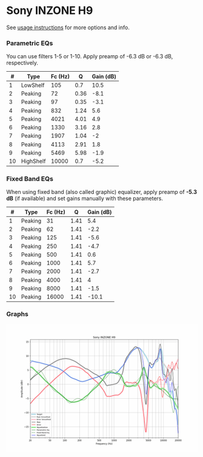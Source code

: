# Sony INZONE H9
See [usage instructions](https://github.com/jaakkopasanen/AutoEq#usage) for more options and info.

### Parametric EQs
You can use filters 1-5 or 1-10. Apply preamp of -6.3 dB or -6.3 dB, respectively.

|   # | Type      |   Fc (Hz) |    Q |   Gain (dB) |
|-----|-----------|-----------|------|-------------|
|   1 | LowShelf  |       105 | 0.7  |        10.5 |
|   2 | Peaking   |        72 | 0.36 |        -8.1 |
|   3 | Peaking   |        97 | 0.35 |        -3.1 |
|   4 | Peaking   |       832 | 1.24 |         5.6 |
|   5 | Peaking   |      4021 | 4.01 |         4.9 |
|   6 | Peaking   |      1330 | 3.16 |         2.8 |
|   7 | Peaking   |      1907 | 1.04 |        -2   |
|   8 | Peaking   |      4113 | 2.91 |         1.8 |
|   9 | Peaking   |      5469 | 5.98 |        -1.9 |
|  10 | HighShelf |     10000 | 0.7  |        -5.2 |

### Fixed Band EQs
When using fixed band (also called graphic) equalizer, apply preamp of **-5.3 dB** (if available) and set gains manually with these parameters.

|   # | Type    |   Fc (Hz) |    Q |   Gain (dB) |
|-----|---------|-----------|------|-------------|
|   1 | Peaking |        31 | 1.41 |         5.4 |
|   2 | Peaking |        62 | 1.41 |        -2.2 |
|   3 | Peaking |       125 | 1.41 |        -5.6 |
|   4 | Peaking |       250 | 1.41 |        -4.7 |
|   5 | Peaking |       500 | 1.41 |         0.6 |
|   6 | Peaking |      1000 | 1.41 |         5.7 |
|   7 | Peaking |      2000 | 1.41 |        -2.7 |
|   8 | Peaking |      4000 | 1.41 |         4   |
|   9 | Peaking |      8000 | 1.41 |        -1.5 |
|  10 | Peaking |     16000 | 1.41 |       -10.1 |

### Graphs
![](./Sony%20INZONE%20H9.png)
